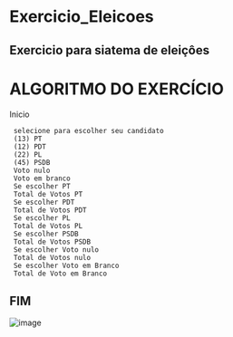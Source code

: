 # Exercicio_Eleicoes
Exercicio para siatema de eleiçôes
------------------------------------------------------
# ALGORITMO DO EXERCÍCIO
Inicio

     selecione para escolher seu candidato
     (13) PT
     (12) PDT
     (22) PL
     (45) PSDB
     Voto nulo
     Voto em branco
     Se escolher PT
     Total de Votos PT
     Se escolher PDT
     Total de Votos PDT
     Se escolher PL
     Total de Votos PL
     Se escolher PSDB 
     Total de Votos PSDB
     Se escolher Voto nulo 
     Total de Votos nulo
     Se escolher Voto em Branco
     Total de Voto em Branco
     
 FIM
 ------------------------------------------------------
 ![image](https://user-images.githubusercontent.com/103973489/169938718-60e3475c-e61a-41ec-b940-2de7f7a38cd8.png)
